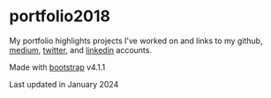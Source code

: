 # portfolio2018
My portfolio highlights projects I've worked on and links to my github, [medium](https://medium.com/@kj_schmidt), [twitter](https://twitter.com/kj_schmidt), and [linkedin](https://www.linkedin.com/in/schmidtkj/) accounts.

Made with [bootstrap](https://getbootstrap.com/) v4.1.1

Last updated in January 2024
